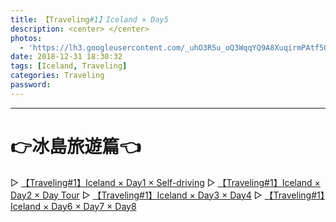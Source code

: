 ```yaml
---
title: 【Traveling#1】Iceland × Day5
description: <center> </center>
photos:
  - 'https://lh3.googleusercontent.com/_uhO3R5u_oQ3WqqYQ9A8XuqirmPAtf5Q8Nw9OXE09OkovwMyZHF-uuTbzIl5HguKU_OuUnnEpS6TCjZZRHQi6Y5Eac-xPBYyIBpmv5_PX7iI4_5brwQiEJVY8CSq6JQ1L4z_0WI6rnNfESNYbSdwk8OcDlwqvJNljyrQMXgfsYmfyoPX3eonCV52gN1wEGYJfrXeaDt8R9teA9HwOIF7LeVhh9Ljo3kDNrcuqRhdLnovguiYeGVWUo5Z-rfBanZQz6wbs9RuB9tlcAbi-UBV1i_wrdo9Zz9YPnlzp0me1M5wQd4kL35u-5fbH5U9CbM-vM00vjSyh7KAzM0fup1Jmot_9Qt7-YrWmEcmx0iP_X60z0yqzGWScicBpkTS0Ewu1cI-izEjVOQrT8PFBHCva2MSeIJ-nBGPLcZi00Zquxmrpt7M7fNAjCT0mJZIXAD26x5OSQpoJB6kwAr_P2NKQ0m0aTnQM9IIkBHgdqFYzEFZy8U4eGtiKqxB2FOubRABt9doV6lRrvrnHLinrB64ONW4AScDJsVvHZnHUssrxDyXBfiwgN8Otj31oGI_ELceFFgKXUTEM98OMK2wpM2t3Muk64vr8wI5kmizGcfQpHxT6UPvMbi9MEXKhtHm6IqbnUNe1zNLi1hXK8R1NdGgSp4YwiGs-Sx2QCyaFLj4_J_xEGUPfnHqyrt2OyRCiYbD5_IfiwRYH_E813nv4w=w1545-h869-no'
date: 2018-12-31 18:30:32
tags: [Iceland, Traveling]
categories: Traveling
password:
---
```






---
# 👉冰島旅遊篇👈
  ▻ [【Traveling#1】Iceland × Day1 × Self-driving](https://chiehpower.com/2018/12/26/iceland-1/)
  ▻ [【Traveling#1】Iceland × Day2 × ​Day Tour](https://chiehpower.com/2018/12/27/iceland-2/)
  ▻ [【Traveling#1】Iceland × Day3 × ​Day4](https://chiehpower.com/2018/12/29/iceland-3/)
  ▻ [【Traveling#1】Iceland × Day6 × Day7 × Day8](https://chiehpower.com/2018/12/31/iceland-5/)
